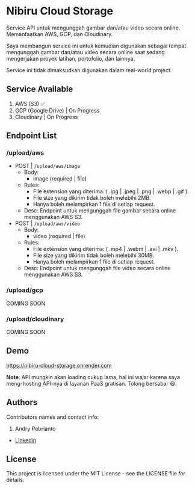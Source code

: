 # Nibiru Cloud Storage

Service API untuk mengunggah gambar dan/atau video secara online. Memanfaatkan AWS, GCP, dan Cloudinary.

Saya membangun service ini untuk kemudian digunakan sebagai tempat mengunggah gambar dan/atau video secara online saat sedang mengerjakan proyek latihan, portofolio, dan lainnya.

Service ini tidak dimaksudkan digunakan dalam real-world project.

## Service Available

1. AWS (S3) ✅
2. GCP (Google Drive) | On Progress
3. Cloudinary | On Progress

## Endpoint List

### /upload/aws

- POST | `/upload/aws/image`
  - Body:
    - image (required | file)
  - Rules:
    - File extension yang diterima: ( .jpg | .jpeg | .png | .webp | .gif ).
    - File size yang dikirim tidak boleh melebihi 2MB.
    - Hanya boleh melampirkan 1 file di setiap request.
  - Desc: Endpoint untuk mengunggah file gambar secara online menggunakan AWS S3.
- POST | `/upload/aws/video`
  - Body:
    - video (required | file)
  - Rules:
    - File extension yang diterima: ( .mp4 | .webm | .avi | .mkv ).
    - File size yang dikirim tidak boleh melebihi 30MB.
    - Hanya boleh melampirkan 1 file di setiap request.
  - Desc: Endpoint untuk mengunggah file video secara online menggunakan AWS S3.

### /upload/gcp

COMING SOON

### /upload/cloudinary

COMING SOON

## Demo

https://nibiru-cloud-storage.onrender.com

<b>Note</b>: API mungkin akan loading cukup lama, hal ini wajar karena saya meng-hosting API-nya di layanan PaaS gratisan. Tolong bersabar 😆.

## Authors

Contributors names and contact info:

1. Andry Pebrianto

- [Linkedin](https://www.linkedin.com/in/andry-pebrianto)

## License

This project is licensed under the MIT License - see the LICENSE file for details.